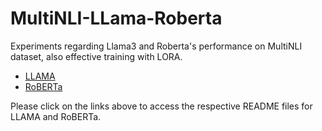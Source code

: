 # MultiNLI-LLama-Roberta
Experiments regarding Llama3 and Roberta's performance on MultiNLI dataset, also effective training with LORA.   
- [LLAMA](./LLAMA/README.md)
- [RoBERTa](./ROBERTA/README.md)

Please click on the links above to access the respective README files for LLAMA and RoBERTa.
